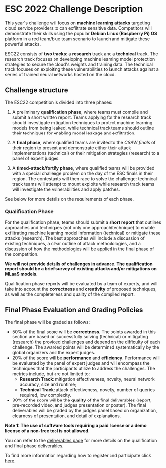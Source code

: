 ESC 2022 Challenge Description
==============================

This year's challenge will focus on **machine learning attacks** targeting cloud service providers to can exfiltrate sensitive data. Competitors will demonstrate their skills using the popular **Debian Linux (Raspberry Pi) OS** platform in a red team/blue team scenario to launch and mitigate these powerful attacks.

ESC22 consists of **two tracks**: a **research** track and a **technical** track. The research track focuses on developing machine learning model protection strategies to secure the cloud's weights and training data. The technical track focuses on exploiting these vulnerabilities to launch attacks against a series of trained neural networks hosted on the cloud.

## Challenge structure

The ESC22 competition is divided into three phases:

1. A preliminary **qualification phase**, where teams must compile and submit a short written report. Teams applying
for the research track should investigate mitigation techniques to protect machine learning models from being leaked, while technical track teams should outline their techniques for enabling model leakage and exfiltration.

2. A **final phase**, where qualified teams are invited to the *CSAW finals* of their region to present and demonstrate either their attack implementations (technical) or their mitigation strategies (research) to a panel of expert judges.

3. A **timed-attack/fortify phase**, where qualified teams will be provided with a special challenge problem on the day of the ESC finals in their region. The contestants will then race to solve the challenge: technical track teams will attempt to mount exploits while research track teams will investigate the vulnerabilities and apply patches.

See below for more details on the requirements of each phase.


### Qualification Phase

For the qualification phase, teams should submit a **short report** that outlines approaches and techniques (not only one approach/technique) to enable exfiltrating machine learning model information (technical) or mitigate these attacks (research). The best approaches will include a discussion of existing techniques, a clear outline of attack methodologies, and a discussion of how the methodologies will be applied in the final phase of the competition.

**We will not provide details of challenges in advance. The qualification report should be a brief survey of existing attacks and/or mitigations on MLaaS models.**

Qualification phase reports will be evaluated by a team of experts, and will take into account the **correctness** and **creativity** of proposed techniques, as well as the completeness and quality of the compiled report.

## Final Phase Evaluation and Grading Policies

The final phase will be graded as follows:
- 50% of the final score will be **correctness**. The points awarded in this section are based on successfully solving (technical) or mitigating (research) the provided challenges and depend on the difficulty of each challenge. The awarded points will be determined systematically by the global organizers and the expert judges. 
- 20% of the score will be **performance** and **efficiency**. Performance will be evaluated by the panel of expert judges and will encompass the techniques that the participants utilize to address the challenges. The metrics include, but are not limited to:
  - **Research Track**: mitigation effectiveness, novelty, neural network accuracy, size and runtime;
  - **Technical Track**: attack effectiveness, novelty, number of queries required, low complexity.
- 30% of the score will be the **quality** of the final deliverables (report, pre-recorded video, and judges presentation or poster). The final deliverables will be graded by the judges panel based on organization, clearness of presentation, and detail of explanations.

 **Note 1: The use of software tools requiring a paid license or a demo license of a non-free tool is not allowed.**

You can refer to the [deliverables page](deliverables.md) for more details on the qualification and final phase deliverables.

To find more information regarding how to register and participate click [here](logistics.md).



